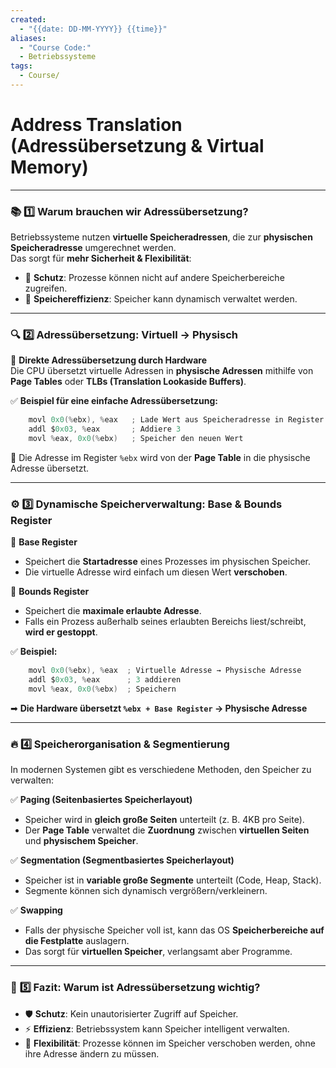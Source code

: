 ```yaml
---
created:
  - "{{date: DD-MM-YYYY}} {{time}}"
aliases:
  - "Course Code:"
  - Betriebssysteme
tags:
  - Course/
---
```

# **Address Translation (Adressübersetzung & Virtual Memory)**

---

### 📚 **1️⃣ Warum brauchen wir Adressübersetzung?**

Betriebssysteme nutzen **virtuelle Speicheradressen**, die zur **physischen Speicheradresse** umgerechnet werden.  
Das sorgt für **mehr Sicherheit & Flexibilität**:

- 🔹 **Schutz**: Prozesse können nicht auf andere Speicherbereiche zugreifen.
- 🔹 **Speichereffizienz**: Speicher kann dynamisch verwaltet werden.

---

### 🔍 **2️⃣ Adressübersetzung: Virtuell → Physisch**

📌 **Direkte Adressübersetzung durch Hardware**  
Die CPU übersetzt virtuelle Adressen in **physische Adressen** mithilfe von **Page Tables** oder **TLBs (Translation Lookaside Buffers)**.

✅ **Beispiel für eine einfache Adressübersetzung:**

```c
	movl 0x0(%ebx), %eax   ; Lade Wert aus Speicheradresse in Register
	addl $0x03, %eax       ; Addiere 3
	movl %eax, 0x0(%ebx)   ; Speicher den neuen Wert
```

🔹 Die Adresse im Register `%ebx` wird von der **Page Table** in die physische Adresse übersetzt.

---

### ⚙️ **3️⃣ Dynamische Speicherverwaltung: Base & Bounds Register**

📌 **Base Register**

- Speichert die **Startadresse** eines Prozesses im physischen Speicher.
- Die virtuelle Adresse wird einfach um diesen Wert **verschoben**.

📌 **Bounds Register**

- Speichert die **maximale erlaubte Adresse**.
- Falls ein Prozess außerhalb seines erlaubten Bereichs liest/schreibt, **wird er gestoppt**.

✅ **Beispiel:**

```c
	movl 0x0(%ebx), %eax  ; Virtuelle Adresse → Physische Adresse
	addl $0x03, %eax      ; 3 addieren
	movl %eax, 0x0(%ebx)  ; Speichern
```

➡ **Die Hardware übersetzt `%ebx + Base Register` → Physische Adresse**

---

### 🔥 **4️⃣ Speicherorganisation & Segmentierung**

In modernen Systemen gibt es verschiedene Methoden, den Speicher zu verwalten:

✅ **Paging (Seitenbasiertes Speicherlayout)**

- Speicher wird in **gleich große Seiten** unterteilt (z. B. 4KB pro Seite).
- Der **Page Table** verwaltet die **Zuordnung** zwischen **virtuellen Seiten** und **physischem Speicher**.

✅ **Segmentation (Segmentbasiertes Speicherlayout)**

- Speicher ist in **variable große Segmente** unterteilt (Code, Heap, Stack).
- Segmente können sich dynamisch vergrößern/verkleinern.

✅ **Swapping**

- Falls der physische Speicher voll ist, kann das OS **Speicherbereiche auf die Festplatte** auslagern.
- Das sorgt für **virtuellen Speicher**, verlangsamt aber Programme.

---

### 🚀 **5️⃣ Fazit: Warum ist Adressübersetzung wichtig?**

- 🛡️ **Schutz**: Kein unautorisierter Zugriff auf Speicher.
- ⚡ **Effizienz**: Betriebssystem kann Speicher intelligent verwalten.
- 🔄 **Flexibilität**: Prozesse können im Speicher verschoben werden, ohne ihre Adresse ändern zu müssen.